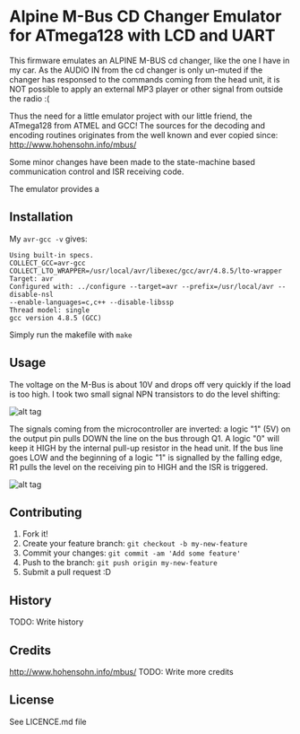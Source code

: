 # Alpine M-Bus CD Changer Emulator for ATmega128 with LCD and UART

This firmware emulates an ALPINE M-BUS cd changer, like the one I have in my car. As the AUDIO IN from the cd changer is only un-muted if the changer has responsed
 to the commands coming from the head unit, it is NOT possible to apply an external MP3 player or other signal from outside the radio :(

Thus the need for a little emulator project with our little friend, the ATmega128 from ATMEL and GCC! The sources for the decoding and encoding routines originates 
from the well known and ever copied since: http://www.hohensohn.info/mbus/

Some minor changes have been made to the state-machine based communication control and ISR receiving code.

The emulator provides a 

## Installation

My `avr-gcc -v` gives:
```
Using built-in specs.
COLLECT_GCC=avr-gcc
COLLECT_LTO_WRAPPER=/usr/local/avr/libexec/gcc/avr/4.8.5/lto-wrapper
Target: avr
Configured with: ../configure --target=avr --prefix=/usr/local/avr --disable-nsl
--enable-languages=c,c++ --disable-libssp
Thread model: single
gcc version 4.8.5 (GCC) 
```
Simply run the makefile with `make`

## Usage

The voltage on the M-Bus is about 10V and drops off very quickly if the load is too high. I took two small signal NPN transistors to do the level shifting:

![alt tag](https://raw.githubusercontent.com/picohari/atmega128_alpine-mbus-emulator/master/M-BUS_Adapter/adapter.png)

The signals coming from the microcontroller are inverted: a logic "1" (5V) on the output pin pulls DOWN the line on the bus through Q1. A logic "0" will keep it HIGH by the internal pull-up resistor in the head unit.
If the bus line goes LOW and the beginning of a logic "1" is signalled by the falling edge, R1 pulls the level on the receiving pin to HIGH and the ISR is triggered.

![alt tag](https://raw.githubusercontent.com/picohari/atmega128_alpine-mbus-emulator/master/M-BUS_Adapter/board.png)


## Contributing

1. Fork it!
2. Create your feature branch: `git checkout -b my-new-feature`
3. Commit your changes: `git commit -am 'Add some feature'`
4. Push to the branch: `git push origin my-new-feature`
5. Submit a pull request :D

## History

TODO: Write history

## Credits

http://www.hohensohn.info/mbus/
TODO: Write more credits

## License

See LICENCE.md file